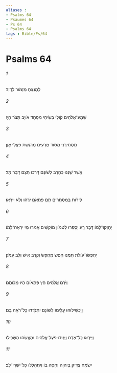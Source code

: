 ```yaml
---
aliases : 
- Psalms 64
- Psaumes 64
- Ps 64
- Psalms 64
tags : Bible/Ps/64
---
```


# Psalms 64

###### 1
לַמְנַצֵּחַ מִזְמֹור לְדָוִד׃
###### 2
שְׁמַע־אֱלֹהִים קֹולִי בְשִׂיחִי מִפַּחַד אֹויֵב תִּצֹּר חַיָּי׃
###### 3
תַּסְתִּירֵנִי מִסֹּוד מְרֵעִים מֵרִגְשַׁת פֹּעֲלֵי אָוֶן׃
###### 4
אֲשֶׁר שָׁנְנוּ כַחֶרֶב לְשֹׁונָם דָּרְכוּ חִצָּם דָּבָר מָר׃
###### 5
לִירֹות בַּמִּסְתָּרִים תָּם פִּתְאֹם יֹרֻהוּ וְלֹא יִירָאוּ׃
###### 6
יְחַזְּקוּ־לָמֹו דָּבָר רָע יְסַפְּרוּ לִטְמֹון מֹוקְשִׁים אָמְרוּ מִי יִרְאֶה־לָּמֹו׃
###### 7
יַחְפְּשׂוּ־עֹולֹת תַּמְנוּ חֵפֶשׂ מְחֻפָּשׂ וְקֶרֶב אִישׁ וְלֵב עָמֹק׃
###### 8
וַיֹּרֵם אֱלֹהִים חֵץ פִּתְאֹום הָיוּ מַכֹּותָם׃
###### 9
וַיַּכְשִׁילוּהוּ עָלֵימֹו לְשֹׁונָם יִתְנֹדֲדוּ כָּל־רֹאֵה בָם׃
###### 10
וַיִּירְאוּ כָּל־אָדָם וַיַּגִּידוּ פֹּעַל אֱלֹהִים וּמַעֲשֵׂהוּ הִשְׂכִּילוּ׃
###### 11
יִשְׂמַח צַדִּיק בַּיהוָה וְחָסָה בֹו וְיִתְהַלְלוּ כָּל־יִשְׁרֵי־לֵב׃
